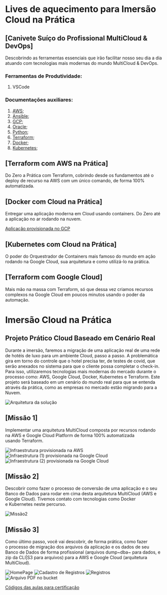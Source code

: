 # Lives de aquecimento para Imersão Cloud na Prática

## [Canivete Suíço do Profissional MultiCloud & DevOps]
Descobrindo as ferramentas essenciais que irão facilitar nosso seu dia a dia atuando com tecnologias mais modernas do mundo MultiCloud & DevOps. 

### Ferramentas de Produtividade:
1. VSCode

### Documentações auxiliares:
1. [AWS](https://docs.aws.amazon.com/);
2. [Ansible](https://docs.ansible.com/);
3. [GCP](https://cloud.google.com/docs?hl=pt-br);
4. [Oracle](https://docs.oracle.com/en/);
5. [Python](https://docs.python.org/3/);
6. [Terraform](https://registry.terraform.io/providers/hashicorp/aws/latest/docs);
7. [Docker](https://docs.docker.com/);
8. [Kubernetes](https://kubernetes.io/docs/home/);



## [Terraform com AWS na Prática]
Do Zero a Prática com Terraform, cobrindo desde os fundamentos até o deploy de recurso na AWS com um único comando, de forma 100% automatizada.

## [Docker com Cloud na Prática]
Entregar uma aplicação moderna em Cloud usando containers. Do Zero até a aplicação no ar rodando na nuvem.

[Aplicação provisionada no GCP](https://app-wlvomcpokq-uc.a.run.app/)

## [Kubernetes com Cloud na Prática]
O poder do Orquestrador de Containers mais famoso do mundo em ação rodando na Google Cloud, sua arquitetura e como utilizá-lo na prática.

## [Terraform com Google Cloud]
Mais mão na massa com Terraform, só que dessa vez criamos recursos complexos na Google Cloud em poucos minutos usando o poder da automação.


# Imersão Cloud na Prática

## Projeto Prático Cloud Baseado em Cenário Real
Durante a imersão, faremos a migração de uma aplicação real de uma rede de hotéis de luxo para um ambiente Cloud, passo a passo. A problemática gira em torno do controle que o hotel precisa ter, de testes de covid, que serão anexados no sistema para que o cliente possa completar o check-in. Para isso, utilizaremos tecnologias mais modernas do mercado durante o processo como: AWS, Google Cloud, Docker, Kubernetes e Terraform. Este projeto será baseado em um cenário do mundo real para que se entenda através da prática, como as empresas no mercado estão migrando para a Nuvem.

![Arquitetura da solução](resources/arquitetura.png)

## [Missão 1] 
Implementar uma arquitetura MultiCloud composta por recursos rodando na AWS e Google Cloud Platform de forma 100% automatizada usando Terraform. 

![Infraestrutura provisionada na AWS](resources/S3.png)
![Infraestrutura (1) provisionada na Google Cloud](resources/GKE.png)
![Infraestrutura (2) provisionada na Google Cloud](resources/SQL.png)

## [Missão 2]
Descobrir como fazer o processo de conversão de uma aplicação e o seu Banco de Dados para rodar em cima desta arquitetura MultiCloud (AWS e Google Cloud). Tivemos contato com tecnologias como Docker e Kubernetes neste percurso.

![Missão2](resources/deploy.png)

## [Missão 3]
Como último passo, você vai descobrir, de forma prática, como fazer o processo de migração dos arquivos da aplicação  e os dados de seu Banco de Dados de forma profissional (arquivos dump~dba~ para dados, e zip da CLI|S3 para arquivos) para a AWS e Google Cloud (arquitetura MultiCloud). 

![HomePage](resources/HomePage.png)
![Cadastro de Registros](resources/CadastroDeNovosRegistros.png)
![Registros](resources/Resultados.png)
![Arquivo PDF no bucket](resources/ArquivoBucketPdf.png)

[Códigos das aulas para certificação](https://docs.google.com/document/d/1iRyDj1A6HQk9RtWUbg31UzV8TbvAKB_6JbWNKfPp7yg/edit?usp=share_link)
